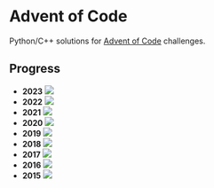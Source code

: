# Advent of Code
Python/C++ solutions for [Advent of Code](https://adventofcode.com/) challenges.

## Progress
- **2023** ![](https://progress-bar.dev/16/?scale=25&width=300&suffix=/25)
- **2022** ![](https://progress-bar.dev/20/?scale=25&width=300&suffix=/25)
- **2021** ![](https://progress-bar.dev/7/?scale=25&width=300&suffix=/25)
- **2020** ![](https://progress-bar.dev/11/?scale=25&width=300&suffix=/25)
- **2019** ![](https://progress-bar.dev/7/?scale=25&width=300&suffix=/25)
- **2018** ![](https://progress-bar.dev/7/?scale=25&width=300&suffix=/25)
- **2017** ![](https://progress-bar.dev/21/?scale=25&width=300&suffix=/25)
- **2016** ![](https://progress-bar.dev/22/?scale=25&width=300&suffix=/25)
- **2015** ![](https://progress-bar.dev/25/?scale=25&width=300&suffix=/25)
